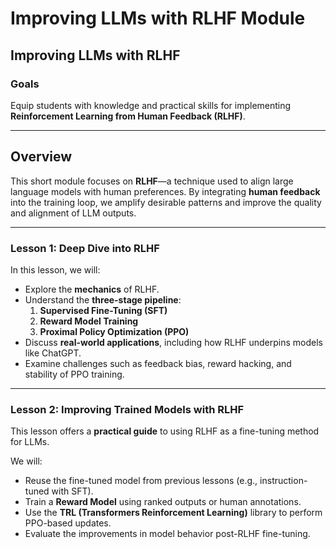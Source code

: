 # Improving LLMs with RLHF Module

## Improving LLMs with RLHF

### Goals
Equip students with knowledge and practical skills for implementing **Reinforcement Learning from Human Feedback (RLHF)**.

---

## Overview

This short module focuses on **RLHF**—a technique used to align large language models with human preferences. By integrating **human feedback** into the training loop, we amplify desirable patterns and improve the quality and alignment of LLM outputs.

---

### Lesson 1: Deep Dive into RLHF

In this lesson, we will:

- Explore the **mechanics** of RLHF.
- Understand the **three-stage pipeline**:
  1. **Supervised Fine-Tuning (SFT)**
  2. **Reward Model Training**
  3. **Proximal Policy Optimization (PPO)**
- Discuss **real-world applications**, including how RLHF underpins models like ChatGPT.
- Examine challenges such as feedback bias, reward hacking, and stability of PPO training.

---

### Lesson 2: Improving Trained Models with RLHF

This lesson offers a **practical guide** to using RLHF as a fine-tuning method for LLMs.

We will:

- Reuse the fine-tuned model from previous lessons (e.g., instruction-tuned with SFT).
- Train a **Reward Model** using ranked outputs or human annotations.
- Use the **TRL (Transformers Reinforcement Learning)** library to perform PPO-based updates.
- Evaluate the improvements in model behavior post-RLHF fine-tuning.
